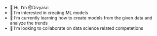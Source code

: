 - 👋 Hi, I’m @Divyasri
- 👀 I’m interested in creating ML models
- 🌱 I’m currently learning how to create models from the given data and analyze the trends
- 💞️ I’m looking to collaborate on data science related competetions

<!---
Divyasri53/Divyasri53 is a ✨ special ✨ repository because its `README.md` (this file) appears on your GitHub profile.
You can click the Preview link to take a look at your changes.
--->
